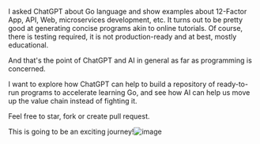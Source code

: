 I asked ChatGPT about Go language and show examples about 12-Factor App, API, Web, microservices development, etc. It turns out to be pretty good at generating concise programs akin to online tutorials. Of course, there is testing required, it is not production-ready and at best, mostly educational.

And that's the point of ChatGPT and AI in general as far as programming is concerned.

I want to explore how ChatGPT can help to build a repository of ready-to-run programs to accelerate learning Go, and see how AI can help us move up the value chain instead of fighting it.

Feel free to star, fork or create pull request.

This is going to be an exciting journey!![image](https://user-images.githubusercontent.com/10286947/230735485-7f544ece-09ab-4267-bbec-78e7af3cf2bb.png)


